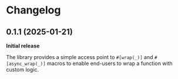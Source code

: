 Changelog
=========

0.1.1 (2025-01-21)
------------------

**Initial release**

The library provides a simple access point to `#[wrap(_)]` and `#[async_wrap(_)]` macros to enable end-users to wrap a function with custom logic.
